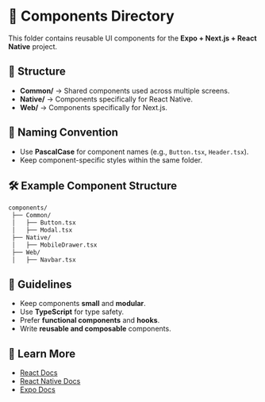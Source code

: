# 📂 Components Directory

This folder contains reusable UI components for the **Expo + Next.js + React Native** project.

## 📌 Structure
- **Common/** → Shared components used across multiple screens.
- **Native/** → Components specifically for React Native.
- **Web/** → Components specifically for Next.js.

## 📜 Naming Convention
- Use **PascalCase** for component names (e.g., `Button.tsx`, `Header.tsx`).
- Keep component-specific styles within the same folder.

## 🛠 Example Component Structure
```bash
components/
 ├── Common/
 │   ├── Button.tsx
 │   ├── Modal.tsx
 ├── Native/
 │   ├── MobileDrawer.tsx
 ├── Web/
 │   ├── Navbar.tsx
```

## 📝 Guidelines
- Keep components **small** and **modular**.
- Use **TypeScript** for type safety.
- Prefer **functional components** and **hooks**.
- Write **reusable and composable** components.

## 📖 Learn More
- [React Docs](https://reactjs.org/docs/getting-started.html)
- [React Native Docs](https://reactnative.dev/docs/components-and-apis)
- [Expo Docs](https://docs.expo.dev/)

